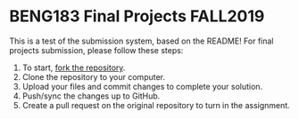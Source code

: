 # BENG183 Final Projects FALL2019
This is a test of the submission system, based on the README!
For final projects submission, please follow these steps:

1. To start, [fork the repository](https://guides.github.com/activities/forking/).
2. Clone the repository to your computer.
3. Upload your files and commit changes to complete your solution.
4. Push/sync the changes up to GitHub.
5. Create a pull request on the original repository to turn in the assignment.

